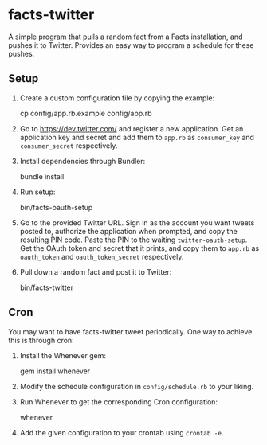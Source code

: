 facts-twitter
=============

A simple program that pulls a random fact from a Facts installation, and pushes it to Twitter. Provides an easy way to program a schedule for these pushes.

Setup
-----

1. Create a custom configuration file by copying the example:

    cp config/app.rb.example config/app.rb

2. Go to https://dev.twitter.com/ and register a new application. Get an application key and secret and add them to `app.rb` as `consumer_key` and `consumer_secret` respectively.

3. Install dependencies through Bundler:

    bundle install

4. Run setup:

    bin/facts-oauth-setup
    
5. Go to the provided Twitter URL. Sign in as the account you want tweets posted to, authorize the application when prompted, and copy the resulting PIN code. Paste the PIN to the waiting `twitter-oauth-setup`. Get the OAuth token and secret that it prints, and copy them to `app.rb` as `oauth_token` and `oauth_token_secret` respectively.

6. Pull down a random fact and post it to Twitter:

    bin/facts-twitter

Cron
----

You may want to have facts-twitter tweet periodically. One way to achieve this is through cron:

1. Install the Whenever gem:

    gem install whenever

2. Modify the schedule configuration in `config/schedule.rb` to your liking.

3. Run Whenever to get the corresponding Cron configuration:

    whenever

4. Add the given configuration to your crontab using `crontab -e`.
